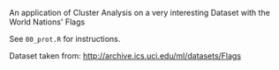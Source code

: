An application of Cluster Analysis on a very interesting Dataset with the World Nations' Flags

See `00_prot.R` for instructions.

Dataset taken from: http://archive.ics.uci.edu/ml/datasets/Flags
